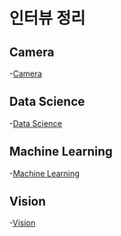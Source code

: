 # 인터뷰 정리


## Camera
 -[Camera](https://github.com/hanjungwoo1/CodingTest/tree/main/Interview/Camera)

## Data Science
 -[Data Science](https://github.com/hanjungwoo1/CodingTest/tree/main/Interview/Data%20Science)

## Machine Learning
 -[Machine Learning](https://github.com/hanjungwoo1/CodingTest/tree/main/Interview/ML)

## Vision
 -[Vision](https://github.com/hanjungwoo1/CodingTest/tree/main/Interview/Vision)


